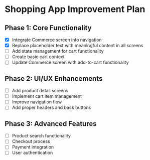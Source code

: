 # Shopping App Improvement Plan

## Phase 1: Core Functionality
- [x] Integrate Commerce screen into navigation
- [x] Replace placeholder text with meaningful content in all screens
- [ ] Add state management for cart functionality
- [ ] Create basic cart context
- [ ] Update Commerce screen with add-to-cart functionality

## Phase 2: UI/UX Enhancements  
- [ ] Add product detail screens
- [ ] Implement cart item management
- [ ] Improve navigation flow
- [ ] Add proper headers and back buttons

## Phase 3: Advanced Features
- [ ] Product search functionality
- [ ] Checkout process
- [ ] Payment integration
- [ ] User authentication
